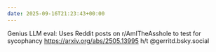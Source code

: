 ```yaml
---
date: 2025-09-16T21:23:43+00:00
---
```


Genius LLM eval: Uses Reddit posts on r/AmITheAsshole to test for sycophancy https://arxiv.org/abs/2505.13995 h/t @gerritd.bsky.social